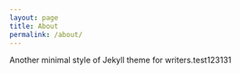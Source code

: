 ```yaml
---
layout: page
title: About
permalink: /about/
---
```


Another minimal style of Jekyll theme for writers.test123131 
